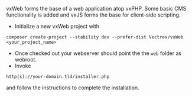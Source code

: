 vxWeb forms the base of a web application atop vxPHP. Some basic CMS functionality is added and vxJS forms the base for client-side scripting.

* Initialize a new vxWeb project with
```
composer create-project --stability dev --prefer-dist Vectrex/vxWeb <your_project_name> 
```
* Once checked out your webserver should point the the `web` folder as webroot.
* Invoke
```
http(s)://your-domain.tld/installer.php
```
and follow the instructions to complete the installation.